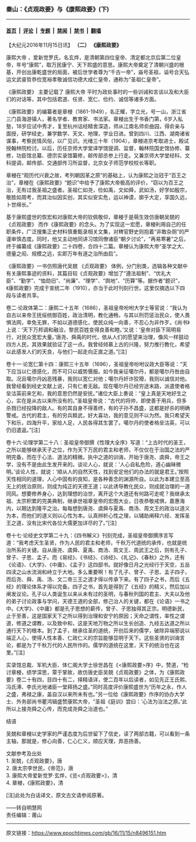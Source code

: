 ### 秦山：《贞观政要》与《康熙政要》(下)

---

#### [首页](../../../..?n8496151) &nbsp;|&nbsp; [评论](../../../../../epoch-comment?n8496151) &nbsp;|&nbsp; [专题](../../../../../epoch-special?n8496151) &nbsp;|&nbsp; [禁闻](../../../../../epoch-news?n8496151) &nbsp;|&nbsp; [禁书](../../../../../books?n8496151) &nbsp;|&nbsp; [翻墙](https://github.com/gfw-breaker/nogfw/blob/master/README.md?n8496151)


<div class="post_content" id="artbody" itemprop="articleBody">
 <!-- article content begin -->
 <p>
  【大纪元2016年11月15日讯】
  <b>
   （二）
   <ok href="https://www.epochtimes.com/gb/tag/%E3%80%8A%E5%BA%B7%E7%86%99%E6%94%BF%E8%A6%81%E3%80%8B.html">
    《康熙政要》
   </ok>
  </b>
 </p>
 <div id='\"page-body\"'>
  <div class='\"content-desktop\"'>
   <p>
    <ok href="https://www.epochtimes.com/gb/tag/%E5%BA%B7%E7%86%99%E5%A4%A7%E5%B8%9D.html">
     康熙大帝
    </ok>
    ，爱新觉罗氏，名玄烨，是清朝第四位皇帝、清定都北京后第二位皇帝，年号“康熙”，取万民康宁、天下熙盛的意思。康熙大帝奠定了清朝兴盛的根基，开创出康乾盛世的局面，被后世学者尊为“千古一帝”，庙号圣祖，谥号合天弘运文武睿哲恭俭宽裕孝敬诚信功德大成仁皇帝，通称为“圣祖仁皇帝”。
   </p>
   <p>
    <ok href="https://www.epochtimes.com/gb/tag/%E3%80%8A%E5%BA%B7%E7%86%99%E6%94%BF%E8%A6%81%E3%80%8B.html">
     《康熙政要》
    </ok>
    主要记载了
    <ok href="https://www.epochtimes.com/gb/tag/%E5%BA%B7%E7%86%99%E5%A4%A7%E5%B8%9D.html">
     康熙大帝
    </ok>
    平时为政处事时的一些训诫和言谈以及和大臣们的对话等，其中包括君道、任贤、宽仁、俭约、诚信等诸多方面。
   </p>
   <p>
    《康熙政要》的编纂者是章梫（1861-1949），名正耀，字立光，号一山，浙江省三门县海游镇人，著名学者、教育家、书法家。章梫出生于书香门第，6岁入私塾，18岁应试中秀才，复至杭州诂经精舍深造，师从江南名师俞曲园，得俞亲与面授，研学经史，兼学数学、天文、地理，学业日进。曾到四川、江西、湖南诸省谋事，考察民情风俗，以广见识。光绪三十年（1904），章梫进京考取进士，殿试授翰林院检讨。以后，历任京师大学堂译学馆提调、监督，翰林院国史馆协修、纂修，功臣馆总纂、德宗实录馆纂修，邮传部丞参上行走。又兼京师大学堂经科、文科提调，邮传部、交通部传习所监督，北京女子师范学校校长等职。
   </p>
   <p>
    章梫在“观历代兴衰之故，考列朝因革之原”的基础上，认为康熙之治冠于“百王之治”，章梫在《康熙政要》“题识”中给予了康熙大帝极高的评价，“窃以为百王之治，无有过我圣祖之盛者。圣祖仁如尧，俭如禹，文如舜，武如汤，好学如殷宗，敬胜如周考，而其治似因实创，其实似安实危，运以神谟，廓乎大定，享国久远，卜世绵长。”
   </p>
   <p>
    基于康熙盛世的恢宏和对康熙大帝的钦佩敬仰，章梫于是萌生效仿唐朝吴兢的
    <ok href="https://www.epochtimes.com/gb/tag/%E3%80%8A%E8%B4%9E%E8%A7%82%E6%94%BF%E8%A6%81%E3%80%8B.html">
     《贞观政要》
    </ok>
    而作《康熙政要》的念头。为了实现这一宏愿，章梫利用自己的任职条件，广泛搜集正史材料慎重甄录相关文集，对稗官野史则抱着“非敢杂厕”的严谨审慎态度。同时，他又主动地同讲习馆同僚诸臣“朝夕讨论”，“再易寒暑”之后，终于编纂成《康熙政要》二十四卷，合四十二篇。章梫认为康熙大帝“圣学之大、德量之闳、规模之远，实即万年有道之治所由启”。
   </p>
   <p>
    《康熙政要》一书仿照唐代吴兢
    <ok href="https://www.epochtimes.com/gb/tag/%E3%80%8A%E8%B4%9E%E8%A7%82%E6%94%BF%E8%A6%81%E3%80%8B.html">
     《贞观政要》
    </ok>
    体例，分门别类，选辑各种文献中有关康熙事迹的资料，其篇目较《贞观政要》增加了“遵法祖制”、“优礼大臣”、“勤学”、“恤勋旧”、“尚廉”、“理学”、“舆地”、“历算”等。据作者“题识”，《康熙政要》完成于宣统二年（1910），亦当于此时刊刻行世。这里仅摘选以下四段与读者共享。
   </p>
   <p>
    卷二·论政体第二：康熙二十五年（1686），圣祖皇帝吩咐大学士等官说：“我认为自古以来帝王抚绥统御百姓，政治清明，教化通畅，与其以刑罚惩治民众，使人畏惧法网，幸免无罪，不如以道德感化，使民众纯一向善，不忍心为非作歹。《尚书》上说：‘天下万邦调和融洽，黎民百姓变得良善和睦。’又说：‘皇帝对臣下简明易行，对民众宽宏大量。’唐尧、舜禹的时代，依从人们的愿望来治理，像风一样鼓动四方人民，其效果就验证了这一点。我曾经倾慕上古的兴隆，努力推行教化，希望以此感发人们的天良，与他们一起走向正直之道。”[注]
   </p>
   <p>
    卷十一·论宽仁第十四：康熙三十五年（1696），圣祖皇帝吩咐议政大臣等说：“天下应当以仁德感化，而不可只以威势慑服。如今我亲征噶尔丹，都是噶尔丹咎由自取。况且噶尔丹凶恶残暴，我则以宽仁对他；噶尔丹奸诈狡猾，我则以诚信对他。我曾经看到经史文献上说，只有仁者无敌。现在噶尔丹已经穷途末路，派遣使者格垒沽英前来乞和，我的意思仍然是安抚。”诸位大臣上奏说：“皇上真是天地好生之心，实在是从古以来所没有的。”圣祖皇帝说：“古代的将帅，即使善于用兵，但多杀戮已经投降的敌人。有的其自身不得善终，有的子孙不昌盛，这都是好杀的明确警戒。古代的君主，有的穷兵黩武，好大喜功，我的意见则不以为然。我只希望天下和乐，四海升平，家给人足，人民各得其生罢了。噶尔丹的使者格垒沽英，可以仍旧遣返。”[注]
   </p>
   <p>
    卷十六·论理学第二十八：圣祖皇帝御撰《性理大全序》写道：“上古时代的圣王，之所以能够继承天子之位，作为天下万民的君主和老师，不仅仅在于治国之法的严明完备，而在于心法、道法的精微。执中之道的训诲，开始于唐尧、虞舜，帝王之学，没有不是由此生发开来的。谈论人心，就说：‘人心自私危险，道心幽昧微明。’谈论人性，就说：‘顺从人的自然天性，找到安定他们的办法的就是君王。’按照天性相同的道理，人心中固有的良知，是各种善念的渊源所自。以此为本建立至高无上的统治原则，则成为纯正的天德王道；以此诱导教化民众，则成就治理的一道同风。想要修养身心，达到理想的治世，离开这个大道还有何路可走呢？我继承太祖、太宗积累的完美典制，继承世祖章皇帝的宏图大业，日夜恭敬戒惧，嘉惠海内，以期达到隆平之治。每每想到唐尧、虞舜与夏禹、商汤、周文王的政治以道义为本，而他们的道义则以心性为本。认真辨析心性之理，以辅助阐释六经、发挥圣王之道，没有比宋代各位大儒更加详尽的了。”[注]
   </p>
   <p>
    卷十七·论经史文学第二十九：《四书解义》刊刻完成，圣祖皇帝御撰序言写道：“我考虑天生圣贤，作为人民的君主和老师，千秋万代道统的承传，也就是统治所系的关键。自从唐尧、虞舜、夏禹、商汤、周文王、周武王之后，则有孔子、曾子、子思、孟子。而《易经》、《书经》、《诗经》、《礼记》、《春秋》之外，还有《论语》、《大学》、《中庸》、《孟子》这四部书。就好像日月之光经行于天空，五岳四渎之山水流淌和峙立于大地。多么重要啊！有了孔子、曾子、子思、孟子四子，而后尧、舜、禹、汤、文二帝三王之道才得以传承下来。有了四子之书，而后《五经》的理论体系才得以完备。四子之书，首先是得到了《五经》的精义，然后加以阐发议论。孔子以人类诞生以来从未有过的圣明，与春秋列国的君主、大夫以及他的弟子讨论政事与学问，天德王道的全部，修己治人的关键，都在《论语》一书之中。《大学》、《中庸》都是孔子思想的薪传，曾子、子思独得其正宗。明德新民，止于至善，这是国家天下之所以得到治理和安宁的原因；天命之谓性，率性之谓道，修道之谓教，以及致中和，这是天地万物之所以生长创造、九经五达道之所以通行天下的根本。到了孟子，继承往圣的道统，开创后来的儒学，破除异端邪说以端正人心，使得人性本善、仁政仁义的宗旨能够显明于天下。这些圣贤的训诲言论，都是为了千秋万代的人民所作的。儒学的道统在这里，天下的统治也在这里。”[注]
   </p>
   <p>
    实录馆总裁、军机大臣、体仁阁大学士徐世昌在《&lt;康熙政要&gt;序》中，赞道，“检讨章梫，绩学深思，覃于掌故，故仿唐史臣吴兢《贞观政要》之体，为《康熙政要》卷二十有四，目四十有二，择精语详，使二百年以后读者，如见先正王氏熙、冯氏溥、李氏光地诸臣一堂拜扬之盛。”同时高度评价康熙盛世为“历年之永，作人之盛，弗禄之康，盖自汉以来所未有也。”另一位给《康熙政要》作序的协办大学士、外务部尚书瞿鸿辑盛赞康熙大帝，“圣祖《庭训》尝曰：‘心法为治法之原。’此所以上接尧舜之心传，而克成尧舜之治道也。”
   </p>
   <p>
    结语
   </p>
   <p>
    吴兢和章梫以史学家的严谨态度为后世留下了信史，读了两部古籍，可以看到一条主轴，那就是，修心向善，仁心仁义，顺应天理，弃恶扬善。
   </p>
   <p>
    文献参考及出处
    <br/>
    1. 吴兢，《贞观政要》，唐
    <br/>
    2. 唐太宗李世民，《帝范》，唐
    <br/>
    3. 康熙大帝爱新觉罗·玄烨，《览&lt;贞观政要&gt;》，清
    <br/>
    4. 章梫，《康熙政要》，清
   </p>
   <p>
    [注]此处为白话译文，原文古文请参阅原著。
   </p>
  </div>
 </div>
 <div class='\"content-desktop\"'>
 </div>
 <div class='\"content-desktop\"'>
  ——转自明慧网
 </div>
 <div class='\"content-desktop\"'>
 </div>
 <div class='\"content-desktop\"'>
  责任编辑：莆山
 </div>
 <p>
 </p>
 <!-- article content end -->
 <div id="below_article_ad">
 </div>
</div>


---

原文链接：https://www.epochtimes.com/gb/16/11/15/n8496151.htm
